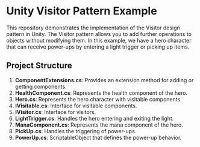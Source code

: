 # Unity Visitor Pattern Example

This repository demonstrates the implementation of the Visitor design pattern in Unity. The Visitor pattern allows you to add further operations to objects without modifying them. In this example, we have a hero character that can receive power-ups by entering a light trigger or picking up items.

## Project Structure

1. **ComponentExtensions.cs**: Provides an extension method for adding or getting components.
2. **HealthComponent.cs**: Represents the health component of the hero.
3. **Hero.cs**: Represents the hero character with visitable components.
4. **IVisitable.cs**: Interface for visitable components.
5. **IVisitor.cs**: Interface for visitors.
6. **LightTrigger.cs**: Handles the hero entering and exiting the light.
7. **ManaComponent.cs**: Represents the mana component of the hero.
8. **PickUp.cs**: Handles the triggering of power-ups.
9. **PowerUp.cs**: ScriptableObject that defines the power-up behavior.
